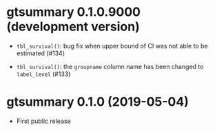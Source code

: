 # gtsummary 0.1.0.9000 (development version)

* `tbl_survival()`: bug fix when upper bound of CI was not able to be estimated (#134)

* `tbl_survival()`: the `groupname` column name has been changed to `label_level` (#133)

# gtsummary 0.1.0 (2019-05-04)

* First public release
